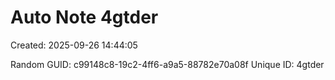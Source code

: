 ﻿# Auto Note 4gtder
Created: 2025-09-26 14:44:05

Random GUID: c99148c8-19c2-4ff6-a9a5-88782e70a08f
Unique ID: 4gtder
